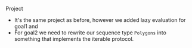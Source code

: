 Project
- It's the same project as before, however we added lazy evaluation for goal1 and
- For goal2 we need to rewrite our sequence type `Polygons` into something that implements the iterable protocol.
